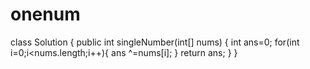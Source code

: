 # onenum

class Solution {
    public int singleNumber(int[] nums) {
        int ans=0;
        for(int i=0;i<nums.length;i++){
            ans ^=nums[i];
        }
        return ans;
    }
}
